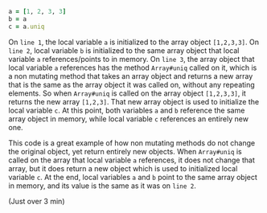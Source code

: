````ruby
a = [1, 2, 3, 3]
b = a
c = a.uniq
````

On `line 1`, the local variable `a` is initialized to the array object `[1,2,3,3]`. On `line 2`, local variable `b` is initialized to the same array object that local variable `a` references/points to in memory. On `line 3`, the array object that local variable `a` references has the method `Array#uniq` called on it, which is a non mutating method that takes an array object and returns a new array that is the same as the array object it was called on, without any repeating elements. So when `Array#uniq` is called on the array object `[1,2,3,3]`, it returns the new array `[1,2,3]`. That new array object is used to initialize the local variable `c`. At this point, both variables `a` and `b` reference the same array object in memory, while local variable `c` references an entirely new one.

This code is a great example of how non mutating methods do not change the original object, yet return entirely new objects. When `Array#uniq` is called on the array that local variable `a` references, it does not change that array, but it does return a new object which is used to initialized local variable `c`. At the end, local variables `a` and `b` point to the same array object in memory, and its value is the same as it was on `line 2`.

(Just over 3 min)